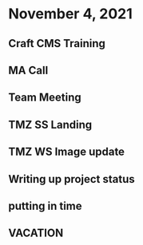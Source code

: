 # November 4, 2021

## Craft CMS Training

## MA Call

## Team Meeting

## TMZ SS Landing

## TMZ WS Image update

## Writing up project status

## putting in time

## VACATION